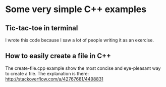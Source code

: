# Some very simple C++ examples

## Tic-tac-toe in terminal

I wrote this code because I saw a lot of people writing it as an exercise.

## How to easily create a file in C++

The create-file.cpp example show the most concise and eye-pleasant way to create a file. The explanation is there: http://stackoverflow.com/a/42767681/4498831
